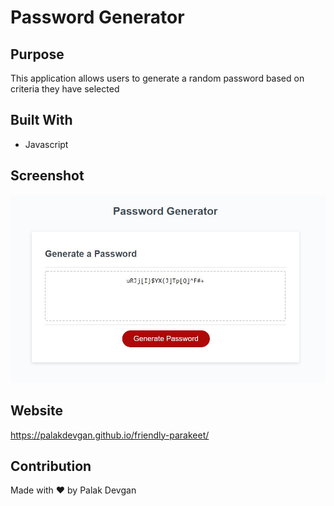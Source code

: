 # Password Generator

## Purpose
This application allows users to generate a random password based on criteria they have selected 

## Built With
* Javascript

## Screenshot
![Screenshot](https://github.com/palakdevgan/friendly-parakeet/blob/main/assets/Screenshot.jpg?raw=true)

## Website
https://palakdevgan.github.io/friendly-parakeet/

## Contribution
Made with ❤️ by Palak Devgan


